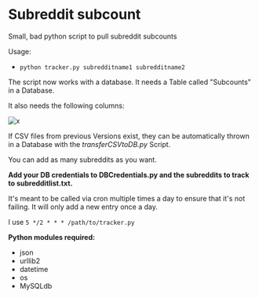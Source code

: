 # Subreddit subcount
Small, bad python script to pull subreddit subcounts

Usage:

* `python tracker.py subredditname1 subredditname2` 

The script now works with a database. It needs a Table called "Subcounts" in a Database.

It also needs the following columns:

![x](https://i.imgur.com/98uKSgm.png)

If CSV files from previous Versions exist, they can be automatically thrown in a Database with the *transferCSVtoDB.py* Script.

You can add as many subreddits as you want.

**Add your DB credentials to DBCredentials.py and the subreddits to track to subredditlist.txt.**

It's meant to be called via cron multiple times a day to ensure that it's not failing. It will only add a new entry once a day.

I use `5 */2 * * * /path/to/tracker.py`

**Python modules required:**

* json
* urllib2
* datetime
* os
* MySQLdb